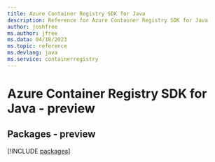 ```yaml
---
title: Azure Container Registry SDK for Java
description: Reference for Azure Container Registry SDK for Java
author: joshfree
ms.author: jfree
ms.data: 04/18/2023
ms.topic: reference
ms.devlang: java
ms.service: containerregistry
---
```

# Azure Container Registry SDK for Java - preview
## Packages - preview
[!INCLUDE [packages](container-registry-index.md)]
